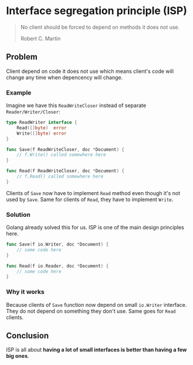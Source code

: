 # Interface segregation principle (ISP)

> No client should be forced to depend on methods it does not use.
>
> Robert C. Martin

## Problem

Client depend on code it does not use which means client's code will change any time when depencency will change.

### Example

Imagine we have this `ReadWriteCloser` instead of separate `Reader/Writer/Closer`:

```go
type ReadWriter interface {
    Read([]byte)  error
    Write([]byte) error
}

func Save(f ReadWriteCloser, doc *Document) {
    // f.Write() called somewhere here
}

func Read(f ReadWriteCloser, doc *Document) {
    // f.Read() called somewhere here
}
```

Clients of `Save` now have to implement `Read` method even though it's not used by `Save`. Same for clients of `Read`, they have to implement `Write`.

### Solution

Golang already solved this for us. ISP is one of the main design principles here.

```go
func Save(f io.Writer, doc *Document) {
    // some code here
}

func Read(f io.Reader, doc *Document) {
    // some code here
}
```

### Why it works

Because clients of `Save` function now depend on small `io.Writer` interface. They do not depend on something they don't use. Same goes for `Read` clients.

## Conclusion

ISP is all about **having a lot of small interfaces is better than having a few big ones**.
